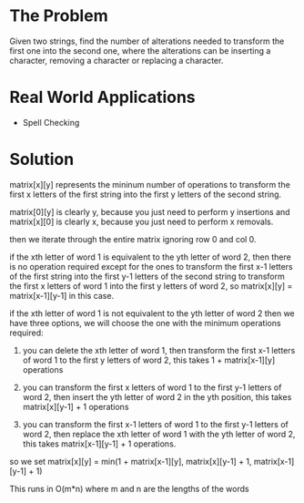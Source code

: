 # The Problem
Given two strings, find the number of alterations needed to transform the first one into the second one, where the alterations can be inserting a character, removing a character or replacing a character.
# Real World Applications
- Spell Checking

# Solution
matrix[x][y] represents the mininum number of operations to transform the first x letters of the first string into the first y letters of the second string.

matrix[0][y] is clearly y, because you just need to perform y insertions and matrix[x][0] is clearly x, because you just need to perform x removals.

then we iterate through the entire matrix ignoring row 0 and col 0.

if the xth letter of word 1 is equivalent to the yth letter of word 2, then there is no operation required except for the ones to transform the first x-1 letters of the first string into the first y-1 letters of the second string to transform the first x letters of word 1 into the first y letters of word 2, so matrix[x][y] = matrix[x-1][y-1] in this case.

if the xth letter of word 1 is not equivalent to the yth letter of word 2 then we have three options, we will choose the one with the minimum operations required:

1. you can delete the xth letter of word 1, then transform the first x-1 letters of word 1 to the first y letters of word 2, this takes 1 + matrix[x-1][y] operations

2. you can transform the first x letters of word 1 to the first y-1 letters of word 2, then insert the yth letter of word 2 in the yth position, this takes matrix[x][y-1] + 1 operations

3. you can transform the first x-1 letters of word 1 to the first y-1 letters of word 2, then replace the xth letter of word 1 with the yth letter of word 2, this takes matrix[x-1][y-1] + 1 operations.

so we set matrix[x][y] = min(1 + matrix[x-1][y], matrix[x][y-1] + 1, matrix[x-1][y-1] + 1)

This runs in O(m*n) where m and n are the lengths of the words

